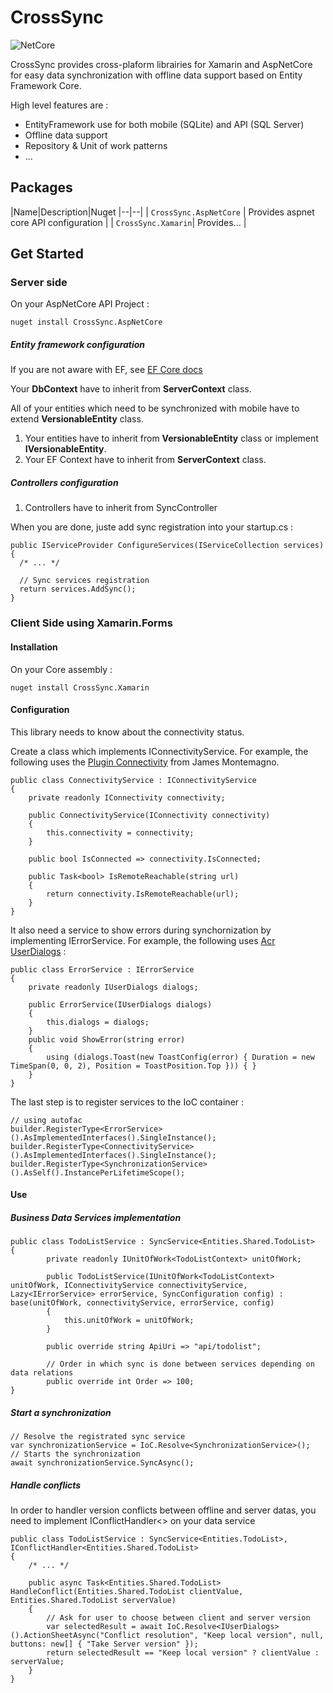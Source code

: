 # CrossSync
![NetCore](https://img.shields.io/badge/.NetCore-2.1-blue.svg)

CrossSync provides cross-plaform librairies for Xamarin and AspNetCore for easy data synchronization with offline data support based on Entity Framework Core.

High level features are :

 - EntityFramework use for both mobile (SQLite) and API (SQL Server)
 - Offline data support
 - Repository & Unit of work patterns
 - ...

## Packages
|Name|Description|Nuget
|--|--|
| `CrossSync.AspNetCore` | Provides aspnet core API configuration |
| `CrossSync.Xamarin`| Provides... |

## Get Started

### Server side

On your AspNetCore API Project :

    nuget install CrossSync.AspNetCore

##### Entity framework configuration
If you are not aware with EF, see [EF Core docs](https://docs.microsoft.com/en-us/ef/core/)

Your **DbContext** have to inherit from **ServerContext** class. 

All of your entities which need to be synchronized with mobile have to extend **VersionableEntity** class.

 1. Your entities have to inherit from **VersionableEntity** class or implement **IVersionableEntity**.
 2. Your EF Context have to inherit from **ServerContext** class.

##### Controllers configuration

 1. Controllers have to inherit from SyncController


When you are done, juste add sync registration into your startup.cs :

    public IServiceProvider ConfigureServices(IServiceCollection services)
    {
	  /* ... */
	  
	  // Sync services registration
	  return services.AddSync();
    }
    

### Client Side using Xamarin.Forms

#### Installation
On your Core assembly : 

    nuget install CrossSync.Xamarin

#### Configuration

This library needs to know about the connectivity status.

Create a class which implements IConnectivityService.
For example, the following uses the [Plugin Connectivity](https://github.com/jamesmontemagno/ConnectivityPlugin) from James Montemagno.

    public class ConnectivityService : IConnectivityService
    {
        private readonly IConnectivity connectivity;

        public ConnectivityService(IConnectivity connectivity)
        {
            this.connectivity = connectivity;
        }

        public bool IsConnected => connectivity.IsConnected;

        public Task<bool> IsRemoteReachable(string url)
        {
            return connectivity.IsRemoteReachable(url);
        }
    }

It also need a service to show errors during synchornization by implementing IErrorService.
For example, the following uses [Acr UserDialogs](https://github.com/aritchie/userdialogs) :


    public class ErrorService : IErrorService
    {
        private readonly IUserDialogs dialogs;

        public ErrorService(IUserDialogs dialogs)
        {
            this.dialogs = dialogs;
        }
        public void ShowError(string error)
        {
            using (dialogs.Toast(new ToastConfig(error) { Duration = new TimeSpan(0, 0, 2), Position = ToastPosition.Top })) { }
        }
    }

The last step is to register services to the IoC container :

    // using autofac
    builder.RegisterType<ErrorService>().AsImplementedInterfaces().SingleInstance();
    builder.RegisterType<ConnectivityService>().AsImplementedInterfaces().SingleInstance();
    builder.RegisterType<SynchronizationService>().AsSelf().InstancePerLifetimeScope();


#### Use

##### Business Data Services implementation 

	public class TodoListService : SyncService<Entities.Shared.TodoList>
  	{
    		private readonly IUnitOfWork<TodoListContext> unitOfWork;

    		public TodoListService(IUnitOfWork<TodoListContext> unitOfWork, IConnectivityService connectivityService, Lazy<IErrorService> errorService, SyncConfiguration config) : base(unitOfWork, connectivityService, errorService, config)
    		{
      			this.unitOfWork = unitOfWork;
    		}

    		public override string ApiUri => "api/todolist";

    		// Order in which sync is done between services depending on data relations
    		public override int Order => 100;
  	}

##### Start a synchronization

    // Resolve the registrated sync service
    var synchronizationService = IoC.Resolve<SynchronizationService>();
    // Starts the synchronization
    await synchronizationService.SyncAsync();


##### Handle conflicts

In order to handler version conflicts between offline and server datas, you need to implement IConflictHandler<> on your data service

    public class TodoListService : SyncService<Entities.TodoList>, IConflictHandler<Entities.Shared.TodoList>
    {
        /* ... */

        public async Task<Entities.Shared.TodoList> HandleConflict(Entities.Shared.TodoList clientValue, Entities.Shared.TodoList serverValue)
        {
            // Ask for user to choose between client and server version
            var selectedResult = await IoC.Resolve<IUserDialogs>().ActionSheetAsync("Conflict resolution", "Keep local version", null, buttons: new[] { "Take Server version" });
            return selectedResult == "Keep local version" ? clientValue : serverValue;
        }
    }
